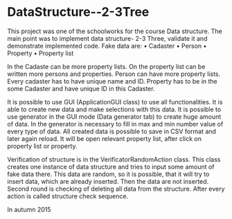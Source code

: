 # DataStructure--2-3Tree

This project was one of the schoolworks for the course Data structure. The main point was to implement data structure- 2-3 Three, validate it and demonstrate implemented code. Fake data are:
•	Cadaster
•	Person
•	Property
•	Property list

In the Cadaste can be more property lists. On the property list can be written more persons and properties. Person can have more property lists. Every cadaster has to have unique name and ID. Property has to be in the some Cadaster and have unique ID in this Cadaster.

It is possible to use GUI (ApplicationGUI class) to use all functionalities. It is able to create new data and make selections with this data. It is possible to use generator in the GUI mode (Data generator tab) to create huge amount of data. In the generator is necessary to fill in max and min number value of every type of data. All created data is possible to save in CSV format and later again reload. It will be open relevant property list, after click on property list or property.

Verification of structure is in the VerificatorRandomAction class. This class creates one instance of data structure and tries to input some amount of fake data there. This data are random, so it is possible, that it will try to insert data, which are already inserted. Then the data are not inserted. Second round is checking of deleting all data from the structure. After every action is called structure check sequence.

In autumn 2015
